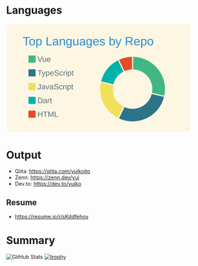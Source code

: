 # Languages

[![](https://raw.githubusercontent.com/YuikoIto/YuikoIto/master/profile-summary-card-output/solarized/1-repos-per-language.svg)](https://github.com/vn7n24fzkq/github-profile-summary-cards)

# Output

- Qiita: https://qiita.com/yuikoito
- Zenn: https://zenn.dev/yui
- Dev.to: https://dev.to/yuiko


## Resume

- https://resume.io/r/sKddfehov


# Summary

![GitHub Stats](https://github-readme-stats.vercel.app/api?username=YuikoIto&count_private=true&show_icons=true&theme=monokai)
[![trophy](https://github-profile-trophy.vercel.app/?username=YuikoIto)](https://github.com/ryo-ma/github-profile-trophy)
                

<!--
**YuikoIto/YuikoIto** is a ✨ _special_ ✨ repository because its `README.md` (this file) appears on your GitHub profile.

Here are some ideas to get you started:

- 🔭 I’m currently working on ...
- 🌱 I’m currently learning ...
- 👯 I’m looking to collaborate on ...
- 🤔 I’m looking for help with ...
- 💬 Ask me about ...
- 📫 How to reach me: ...
- 😄 Pronouns: ...
- ⚡ Fun fact: ...
-->
